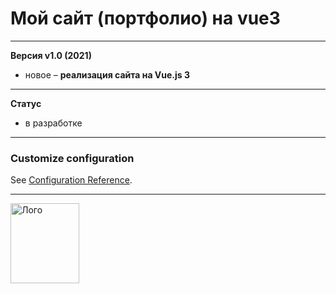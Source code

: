 # Мой сайт (портфолио) на vue3

---

**Версия v1.0 (2021)**

- новое – **реализация сайта на  Vue.js 3**




---

**Статус**

- в разработке

***
### Customize configuration
See [Configuration Reference](https://cli.vuejs.org/config/).

---

<a href="https://mikeivanov.ru/">
<img align="left" width="110" height="128" alt="Лого" src="https://mikeiv.github.io/portfolio/img/my-logo.svg">
</a>




